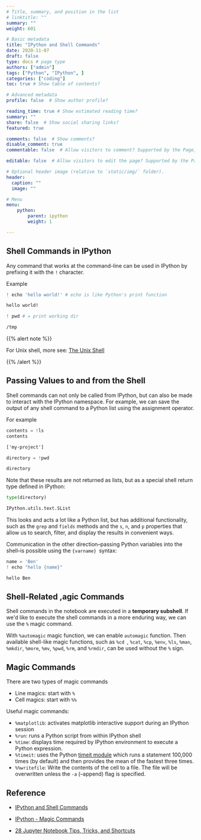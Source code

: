 ```yaml
---
# Title, summary, and position in the list
# linktitle: ""
summary: ""
weight: 601

# Basic metadata
title: "IPython and Shell Commands"
date: 2020-11-07
draft: false
type: docs # page type
authors: ["admin"]
tags: ["Python", "IPython", ]
categories: ["coding"]
toc: true # Show table of contents?

# Advanced metadata
profile: false  # Show author profile?

reading_time: true # Show estimated reading time?
summary: ""
share: false  # Show social sharing links?
featured: true

comments: false  # Show comments?
disable_comment: true
commentable: false  # Allow visitors to comment? Supported by the Page, Post, and Docs content types.

editable: false  # Allow visitors to edit the page? Supported by the Page, Post, and Docs content types.

# Optional header image (relative to `static/img/` folder).
header:
  caption: ""
  image: ""

# Menu
menu: 
    python:
        parent: ipython
        weight: 1

---
```


## Shell Commands in IPython

Any command that works at the command-line can be used in IPython by prefixing it with the `!` character.

Example

```python
! echo 'hello world!' # echo is like Python's print function
```

```txt
hello world!
```

```python
! pwd # = print working dir
```

```txt
/tmp
```

{{% alert note %}} 

For Unix shell, more see: [The Unix Shell](http://swcarpentry.github.io/shell-novice/)

{{% /alert %}}

## Passing Values to and from the Shell

Shell commands can not only be called from IPython, but can also be made to interact with the IPython namespace. For example, we can save the output of any shell command to a Python list using the assignment operator.

For example

```python
contents = !ls
contents
```

```txt
['my-project']
```

```python
directory = !pwd
```

```txt
directory
```

Note that these results are not returned as lists, but as a special shell return type defined in IPython:

```python
type(directory)
```

```txt
IPython.utils.text.SList
```

This looks and acts a lot like a Python list, but has additional functionality, such as the `grep` and `fields` methods and the `s`, `n`, and `p` properties that allow us to search, filter, and display the results in convenient ways.

Communication in the other direction–passing Python variables into the shell–is possible using the `{varname} `syntax:

```python
name = 'Ben'
! echo "hello {name}"
```

```txt
hello Ben
```

## Shell-Related ,agic Commands

Shell commands in the notebook are executed in a **temporary subshell**. If we'd like to execute the shell commands in a more enduring way, we can use the `%` magic command.

With `%automagic` magic function, we can enable `automagic` function. Then available shell-like magic functions, such as `%cd `, `%cat`, `%cp`, `%env`, `%ls`, `%man`, `%mkdir`, `%more`, `%mv`, `%pwd`, `%rm`, and `%rmdir`, can be used without the `%` sign.

## Magic Commands

There are two types of magic commands

- Line magics: start with `%`
- Cell magics: start with `%%`

Useful magic commands:

- `%matplotlib`: activates matplotlib interactive support during an IPython session
- `%run`: runs a Python script from within IPython shell
- `%time`: displays time required by IPython environment to execute a Python expression.
- `%timeit`: uses the Python [timeit module](https://docs.python.org/3.5/library/timeit.html) which runs a statement 100,000 times (by default) and then provides the mean of the fastest three times.
- `%%writefile`: Write the contents of the cell to a file. The file will be overwritten unless the `-a` (–append) flag is specified.

## Reference

- [IPython and Shell Commands](https://jakevdp.github.io/PythonDataScienceHandbook/01.05-ipython-and-shell-commands.html)

- [IPython - Magic Commands](https://www.tutorialspoint.com/jupyter/ipython_magic_commands.htm)

- [28 Jupyter Notebook Tips, Tricks, and Shortcuts](https://www.dataquest.io/blog/jupyter-notebook-tips-tricks-shortcuts/)